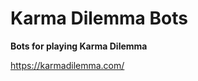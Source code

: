 <h1>Karma Dilemma Bots</h1>
<strong>Bots for playing Karma Dilemma</strong>

<a href="https://karmadilemma.com/">https://karmadilemma.com/</a>
